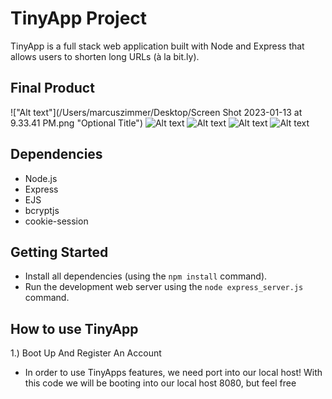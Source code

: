 # TinyApp Project

TinyApp is a full stack web application built with Node and Express that allows users to shorten long URLs (à la bit.ly).

## Final Product

!["Alt text"](/Users/marcuszimmer/Desktop/Screen Shot 2023-01-13 at 9.33.41 PM.png "Optional Title")
![Alt text](/relative/path/to/img.jpg?raw=true "Optional Title")
![Alt text](/relative/path/to/img.jpg?raw=true "Optional Title")
![Alt text](/relative/path/to/img.jpg?raw=true "Optional Title")
![Alt text](/relative/path/to/img.jpg?raw=true "Optional Title")

## Dependencies

- Node.js
- Express
- EJS
- bcryptjs
- cookie-session

## Getting Started

- Install all dependencies (using the `npm install` command).
- Run the development web server using the `node express_server.js` command.

## How to use TinyApp

1.) Boot Up And Register An Account
  - In order to use TinyApps features, we need port into our local host! With this code we will be booting into our local host 8080, but feel free 